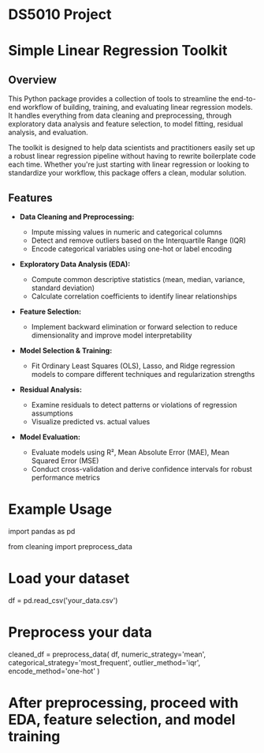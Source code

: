 # DS5010 Project
# Simple Linear Regression Toolkit

## Overview
This Python package provides a collection of tools to streamline the end-to-end workflow of building, training, and evaluating linear regression models. It handles everything from data cleaning and preprocessing, through exploratory data analysis and feature selection, to model fitting, residual analysis, and evaluation.

The toolkit is designed to help data scientists and practitioners easily set up a robust linear regression pipeline without having to rewrite boilerplate code each time. Whether you're just starting with linear regression or looking to standardize your workflow, this package offers a clean, modular solution.

## Features
- **Data Cleaning and Preprocessing:**  
  - Impute missing values in numeric and categorical columns  
  - Detect and remove outliers based on the Interquartile Range (IQR)  
  - Encode categorical variables using one-hot or label encoding

- **Exploratory Data Analysis (EDA):**  
  - Compute common descriptive statistics (mean, median, variance, standard deviation)  
  - Calculate correlation coefficients to identify linear relationships

- **Feature Selection:**  
  - Implement backward elimination or forward selection to reduce dimensionality and improve model interpretability

- **Model Selection & Training:**  
  - Fit Ordinary Least Squares (OLS), Lasso, and Ridge regression models to compare different techniques and regularization strengths

- **Residual Analysis:**  
  - Examine residuals to detect patterns or violations of regression assumptions  
  - Visualize predicted vs. actual values

- **Model Evaluation:**  
  - Evaluate models using R², Mean Absolute Error (MAE), Mean Squared Error (MSE)  
  - Conduct cross-validation and derive confidence intervals for robust performance metrics

# Example Usage

import pandas as pd

from cleaning import preprocess_data


# Load your dataset
df = pd.read_csv('your_data.csv')

# Preprocess your data
cleaned_df = preprocess_data(
    df,
    numeric_strategy='mean',
    categorical_strategy='most_frequent',
    outlier_method='iqr',
    encode_method='one-hot'
)

# After preprocessing, proceed with EDA, feature selection, and model training

